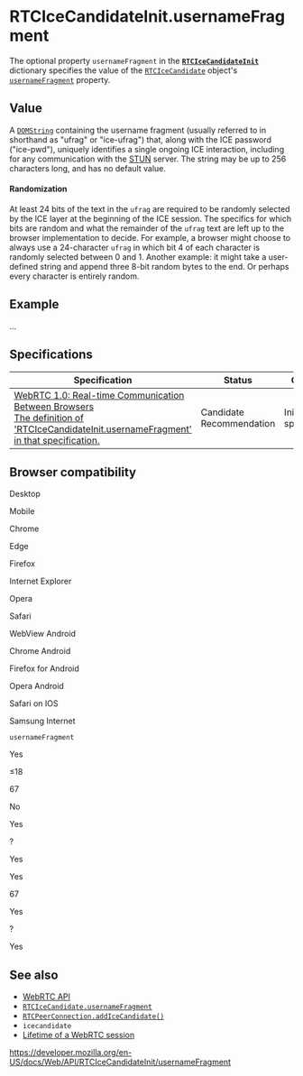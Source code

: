 # RTCIceCandidateInit.usernameFragment

The optional property `usernameFragment` in the **[`RTCIceCandidateInit`](../rtcicecandidateinit)** dictionary specifies the value of the [`RTCIceCandidate`](../rtcicecandidate) object's [`usernameFragment`](../rtcicecandidate/usernamefragment) property.

## Value

A [`DOMString`](../domstring) containing the username fragment (usually referred to in shorthand as "ufrag" or "ice-ufrag") that, along with the ICE password ("ice-pwd"), uniquely identifies a single ongoing ICE interaction, including for any communication with the [STUN](https://developer.mozilla.org/en-US/docs/Glossary/STUN) server. The string may be up to 256 characters long, and has no default value.

#### Randomization

At least 24 bits of the text in the `ufrag` are required to be randomly selected by the ICE layer at the beginning of the ICE session. The specifics for which bits are random and what the remainder of the `ufrag` text are left up to the browser implementation to decide. For example, a browser might choose to always use a 24-character `ufrag` in which bit 4 of each character is randomly selected between 0 and 1. Another example: it might take a user-defined string and append three 8-bit random bytes to the end. Or perhaps every character is entirely random.

## Example

...

## Specifications

<table><thead><tr class="header"><th>Specification</th><th>Status</th><th>Comment</th></tr></thead><tbody><tr class="odd"><td><a href="https://w3c.github.io/webrtc-pc/#dom-rtcicecandidateinit-usernamefragment">WebRTC 1.0: Real-time Communication Between Browsers<br />
<span class="small">The definition of 'RTCIceCandidateInit.usernameFragment' in that specification.</span></a></td><td><span class="spec-cr">Candidate Recommendation</span></td><td>Initial specification.</td></tr></tbody></table>

## Browser compatibility

Desktop

Mobile

Chrome

Edge

Firefox

Internet Explorer

Opera

Safari

WebView Android

Chrome Android

Firefox for Android

Opera Android

Safari on IOS

Samsung Internet

`usernameFragment`

Yes

≤18

67

No

Yes

?

Yes

Yes

67

Yes

?

Yes

## See also

- [WebRTC API](../webrtc_api)
- [`RTCIceCandidate.usernameFragment`](../rtcicecandidate/usernamefragment)
- [`RTCPeerConnection.addIceCandidate()`](../rtcpeerconnection/addicecandidate)
- `icecandidate`
- [Lifetime of a WebRTC session](../webrtc_api/session_lifetime)

<a href="https://developer.mozilla.org/en-US/docs/Web/API/RTCIceCandidateInit/usernameFragment" class="_attribution-link">https://developer.mozilla.org/en-US/docs/Web/API/RTCIceCandidateInit/usernameFragment</a>
